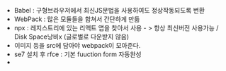 - Babel : 구형브라우저에서 최신JS문법을 사용하여도 정상작동되도록 변환
- WebPack : 많은 모듈들을 합쳐서 간단하게 만듦
- npx : 레지스트리에 있는 리액트 앱을 찾아서 사용 - > 항상 최신버전 사용가능 / Disk Space낭비x (글로벌로 다운받지 않음)
- 이미지 등을 src에 담아야 webpack이 모아준다.
- se7 설치 후 rfce : 기본 fuuction form 자동완성
-
